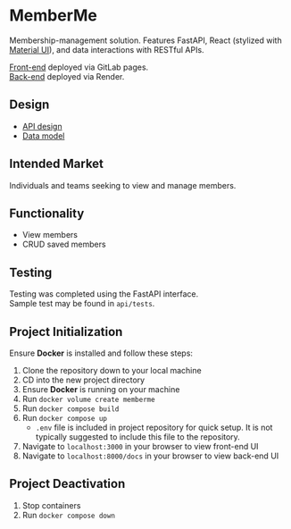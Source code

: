 # MemberMe
Membership-management solution. Features FastAPI, React (stylized with [Material UI](https://mui.com/material-ui/)), and data interactions with RESTful APIs.

[Front-end](https://kariscourey.gitlab.io/memberme/) deployed via GitLab pages. <br/>
[Back-end](https://memberme.onrender.com/docs) deployed via Render.


## Design
- [API design](docs/api-design.md)
- [Data model](docs/data-model.md)


## Intended Market
Individuals and teams seeking to view and manage members.


## Functionality
- View members
- CRUD saved members


## Testing
Testing was completed using the FastAPI interface. </br>
Sample test may be found in `api/tests`.


## Project Initialization

Ensure <b>Docker</b> is installed and follow these steps:

1. Clone the repository down to your local machine
2. CD into the new project directory
3. Ensure <b>Docker</b> is running on your machine
4. Run `docker volume create memberme`
5. Run `docker compose build`
6. Run `docker compose up`
    - `.env` file is included in project repository for quick setup. It is not typically suggested to include this file to the repository.
7. Navigate to `localhost:3000` in your browser to view front-end UI
8. Navigate to `localhost:8000/docs` in your browser to view back-end UI


## Project Deactivation
1. Stop containers
2. Run `docker compose down`
